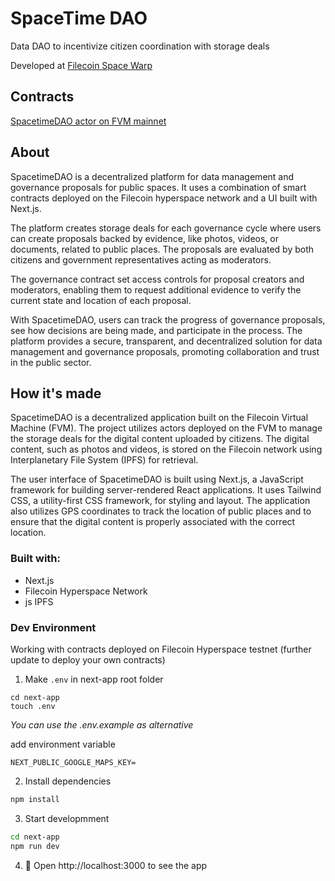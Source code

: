 # SpaceTime DAO

Data DAO to incentivize citizen coordination with storage deals 

Developed at [Filecoin Space Warp](https://ethglobal.com/showcase/spacetimedao-ukw1r) 

## Contracts

[SpacetimeDAO actor on FVM mainnet](https://filfox.info/en/address/0x5b182Ff846583D9DD5FAC1340C39Be3C84c981de
)  


## About
SpacetimeDAO is a decentralized platform for data management and governance proposals for public spaces. It uses a combination of smart contracts deployed on the Filecoin hyperspace network and a UI built with Next.js.

The platform creates storage deals for each governance cycle where users can create proposals backed by evidence, like photos, videos, or documents, related to public places. The proposals are evaluated by both citizens and government representatives acting as moderators.

The governance contract set access controls for proposal creators and moderators, enabling them to request additional evidence to verify the current state and location of each proposal.

With SpacetimeDAO, users can track the progress of governance proposals, see how decisions are being made, and participate in the process. The platform provides a secure, transparent, and decentralized solution for data management and governance proposals, promoting collaboration and trust in the public sector.
  
## How it's made

SpacetimeDAO is a decentralized application built on the Filecoin Virtual Machine (FVM). The project utilizes actors deployed on the FVM to manage the storage deals for the digital content uploaded by citizens. The digital content, such as photos and videos, is stored on the Filecoin network using Interplanetary File System (IPFS) for retrieval.

The user interface of SpacetimeDAO is built using Next.js, a JavaScript framework for building server-rendered React applications. It uses Tailwind CSS, a utility-first CSS framework, for styling and layout. The application also utilizes GPS coordinates to track the location of public places and to ensure that the digital content is properly associated with the correct location.


### Built with:

- Next.js  
- Filecoin Hyperspace Network  
- js IPFS




### Dev Environment

Working with contracts deployed on Filecoin Hyperspace testnet (further update to deploy your own contracts)

1. Make `.env` in next-app root folder

```shell
cd next-app
touch .env
```

*You can use the .env.example as alternative*

add environment variable

```text
NEXT_PUBLIC_GOOGLE_MAPS_KEY=
```


2. Install dependencies

```bash
npm install
```

3. Start developmment

```bash
cd next-app
npm run dev
```

4. 📱 Open http://localhost:3000 to see the app
